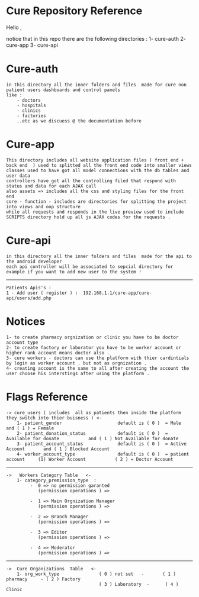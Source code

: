 # Cure Repository Reference


Hello , 

notice that in this repo there are the following directories : 
    1- cure-auth 
    2- cure-app 
    3- cure-api 


# Cure-auth 

    in this directory all the inner folders and files  made for cure non patient users dashboards and control panels 
    like : 
        - doctors 
        - hospitals 
        - clinics 
        - factories 
        ..etc as we discuess @ the documentation before 

# Cure-app
    This directory includes all website application files ( front end + back end  ) used to splitted all the front end code into smaller views 
    classes used to have got all model connections with the db tables and user data 
    controllers have got all the controlling filed that respond with status and data for each AJAX call 
    also assets => includes all the css and styling files for the front end  
    core - function - includes are directories for splitting the project into views and oop structure 
    while all requests and responds in the live preview used to include SCRIPTS directory hold up all js AJAX codes for the requests .

# Cure-api 

    in this directory all the inner folders and files  made for the api to the android developer 
    each api controller will be associated to sepcial directory for example if you want to add new user to the system ! 
--------------------------------------------------------------------------
    Patients Apis's : 
    1 - Add user ( register ) :  192.168.1.1/cure-app/cure-api/users/add.php
    

# Notices  
    1- to create pharmacy orgnization or clinic you have to be doctor account type 
    2- to create factory or laborator you have to be worker account or higher rank account means doctor also .
    3- cure workers - doctors can use the platform with thier cardintials by login as worker account . but not as orgnization .
    4- creating account is the same to all after creating the account the user choose his interstings after using the platform .
# Flags Reference 
    -> cure_users ( includes  all as patients then inside the platform they switch into thier buisness ) <-
        1- patient_gender                     default is ( 0 )  = Male         and ( 1 ) = Female 
        2- patient_donation_status            default is ( 0 )  = Available for donate           and ( 1 ) Not Available for donate 
        3- patient_account_status             default is ( 0 )  = Active Account       and ( 1 ) Blocked Account  
        4- worker_account_type                default is ( 0 )  = patient account     (1) Worker Account           ( 2 ) = Doctor Account 
--------------------------------------------------------------------------
    ->   Workers Category Table   <-
        1- category_premission_type  : 
             -  0 => no permission garanted                      
                (permission operations ) =>  

             -  1 => Main Orgnization Manager 
                (permission operations ) => 

             -  2 => Branch Manager 
                (permission operations ) =>

             -  3 => Editor 
                (permission operations ) => 

             -  4 => Moderator  
                (permission operations ) => 
--------------------------------------------------------------------------
    ->  Cure Organizations  Table   <-
        1- org_work_type               ( 0 ) not set   -       ( 1 ) pharmacy     - ( 2 ) Factory    
                                       ( 3 ) Laboratory  -      ( 4 ) Clinic 
